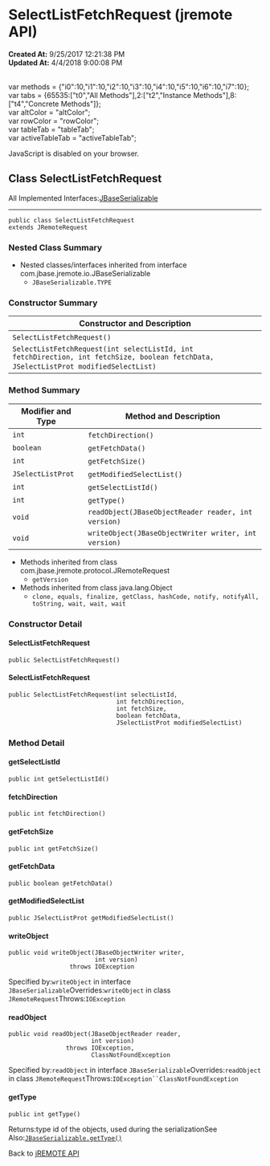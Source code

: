 # SelectListFetchRequest (jremote API)

**Created At:** 9/25/2017 12:21:38 PM  
**Updated At:** 4/4/2018 9:00:08 PM  

<!--<br>    try {<br>        if (location.href.indexOf('is-external=true') == -1) {<br>            parent.document.title="SelectListFetchRequest (jremote   API)";<br>        }<br>    }<br>    catch(err) {<br>    }<br>//--><br>var methods = {"i0":10,"i1":10,"i2":10,"i3":10,"i4":10,"i5":10,"i6":10,"i7":10};<br>var tabs = {65535:["t0","All Methods"],2:["t2","Instance Methods"],8:["t4","Concrete Methods"]};<br>var altColor = "altColor";<br>var rowColor = "rowColor";<br>var tableTab = "tableTab";<br>var activeTableTab = "activeTableTab";
JavaScript is disabled on your browser.



## Class SelectListFetchRequest

All Implemented Interfaces:[JBaseSerializable](/39250-io/com_jbase_jremote_io_jbaseserializable "interface in com.jbase.jremote.io")
* * *


```
public class SelectListFetchRequest
extends JRemoteRequest
```

### Nested Class Summary

- Nested classes/interfaces inherited from interface com.jbase.jremote.io.JBaseSerializable
    - `JBaseSerializable.TYPE`






### Constructor Summary


| Constructor and Description<br> |
| --- |
| `SelectListFetchRequest()` <br> |
| `SelectListFetchRequest(int selectListId, int fetchDirection, int fetchSize, boolean fetchData, JSelectListProt modifiedSelectList)` <br> |






### Method Summary


| Modifier and Type<br> | Method and Description<br> |
| --- | --- |
| `int`<br> | `fetchDirection()` <br> |
| `boolean`<br> | `getFetchData()` <br> |
| `int`<br> | `getFetchSize()` <br> |
| `JSelectListProt`<br> | `getModifiedSelectList()` <br> |
| `int`<br> | `getSelectListId()` <br> |
| `int`<br> | `getType()` <br> |
| `void`<br> | `readObject(JBaseObjectReader reader, int version)` <br> |
| `void`<br> | `writeObject(JBaseObjectWriter writer, int version)` <br> |


- Methods inherited from class com.jbase.jremote.protocol.JRemoteRequest
    - `getVersion`
- Methods inherited from class java.lang.Object
    - `clone, equals, finalize, getClass, hashCode, notify, notifyAll, toString, wait, wait, wait`

### Constructor Detail

#### SelectListFetchRequest

```
public SelectListFetchRequest()
```

#### SelectListFetchRequest

```
public SelectListFetchRequest(int selectListId,
                              int fetchDirection,
                              int fetchSize,
                              boolean fetchData,
                              JSelectListProt modifiedSelectList)
```



### 


### Method Detail

#### getSelectListId

```
public int getSelectListId()
```

#### fetchDirection

```
public int fetchDirection()
```

#### getFetchSize

```
public int getFetchSize()
```

#### getFetchData

```
public boolean getFetchData()
```

#### getModifiedSelectList

```
public JSelectListProt getModifiedSelectList()
```

#### writeObject

```
public void writeObject(JBaseObjectWriter writer,
                        int version)
                 throws IOException
```
Specified by:`writeObject` in interface `JBaseSerializable`Overrides:`writeObject` in class `JRemoteRequest`Throws:`IOException`
#### readObject

```
public void readObject(JBaseObjectReader reader,
                       int version)
                throws IOException,
                       ClassNotFoundException
```
Specified by:`readObject` in interface `JBaseSerializable`Overrides:`readObject` in class `JRemoteRequest`Throws:`IOException``ClassNotFoundException`
#### getType

```
public int getType()
```
Returns:type id of the objects, used during the serializationSee Also:[`JBaseSerializable.getType()`](/39250-io/com_jbase_jremote_io_jbaseserializable#getType--)



Back to [jREMOTE API](com_jbase_jremote_package-summary)
